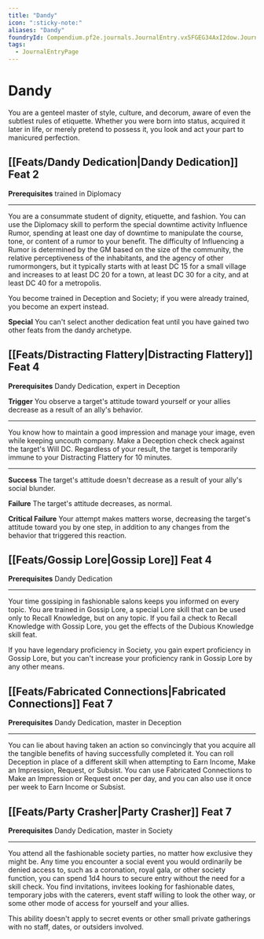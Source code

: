 ```yaml
---
title: "Dandy"
icon: ":sticky-note:"
aliases: "Dandy"
foundryId: Compendium.pf2e.journals.JournalEntry.vx5FGEG34AxI2dow.JournalEntryPage.s9kLzXOCl2GNT6TY
tags:
  - JournalEntryPage
---
```


# Dandy
You are a genteel master of style, culture, and decorum, aware of even the subtlest rules of etiquette. Whether you were born into status, acquired it later in life, or merely pretend to possess it, you look and act your part to manicured perfection.

## [[Feats/Dandy Dedication|Dandy Dedication]] Feat 2

**Prerequisites** trained in Diplomacy

* * *

You are a consummate student of dignity, etiquette, and fashion. You can use the Diplomacy skill to perform the special downtime activity Influence Rumor, spending at least one day of downtime to manipulate the course, tone, or content of a rumor to your benefit. The difficulty of Influencing a Rumor is determined by the GM based on the size of the community, the relative perceptiveness of the inhabitants, and the agency of other rumormongers, but it typically starts with at least DC 15 for a small village and increases to at least DC 20 for a town, at least DC 30 for a city, and at least DC 40 for a metropolis.

You become trained in Deception and Society; if you were already trained, you become an expert instead.

**Special** You can't select another dedication feat until you have gained two other feats from the dandy archetype.

## [[Feats/Distracting Flattery|Distracting Flattery]] Feat 4

**Prerequisites** Dandy Dedication, expert in Deception

**Trigger** You observe a target's attitude toward yourself or your allies decrease as a result of an ally's behavior.

* * *

You know how to maintain a good impression and manage your image, even while keeping uncouth company. Make a Deception check check against the target's Will DC. Regardless of your result, the target is temporarily immune to your Distracting Flattery for 10 minutes.

* * *

**Success** The target's attitude doesn't decrease as a result of your ally's social blunder.

**Failure** The target's attitude decreases, as normal.

**Critical Failure** Your attempt makes matters worse, decreasing the target's attitude toward you by one step, in addition to any changes from the behavior that triggered this reaction.

## [[Feats/Gossip Lore|Gossip Lore]] Feat 4

**Prerequisites** Dandy Dedication

* * *

Your time gossiping in fashionable salons keeps you informed on every topic. You are trained in Gossip Lore, a special Lore skill that can be used only to Recall Knowledge, but on any topic. If you fail a check to Recall Knowledge with Gossip Lore, you get the effects of the Dubious Knowledge skill feat.

If you have legendary proficiency in Society, you gain expert proficiency in Gossip Lore, but you can't increase your proficiency rank in Gossip Lore by any other means.

## [[Feats/Fabricated Connections|Fabricated Connections]] Feat 7

**Prerequisites** Dandy Dedication, master in Deception

* * *

You can lie about having taken an action so convincingly that you acquire all the tangible benefits of having successfully completed it. You can roll Deception in place of a different skill when attempting to Earn Income, Make an Impression, Request, or Subsist. You can use Fabricated Connections to Make an Impression or Request once per day, and you can also use it once per week to Earn Income or Subsist.

## [[Feats/Party Crasher|Party Crasher]] Feat 7

**Prerequisites** Dandy Dedication, master in Society

* * *

You attend all the fashionable society parties, no matter how exclusive they might be. Any time you encounter a social event you would ordinarily be denied access to, such as a coronation, royal gala, or other society function, you can spend 1d4 hours to secure entry without the need for a skill check. You find invitations, invitees looking for fashionable dates, temporary jobs with the caterers, event staff willing to look the other way, or some other mode of access for yourself and your allies.

This ability doesn't apply to secret events or other small private gatherings with no staff, dates, or outsiders involved.